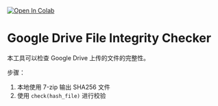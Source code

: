 <a href="https://colab.research.google.com/github/JeffersonQin/gdrive-integrity-checker/blob/master/checker.ipynb"><img src="https://colab.research.google.com/assets/colab-badge.svg" alt="Open In Colab"/></a>

# Google Drive File Integrity Checker

本工具可以检查 Google Drive 上传的文件的完整性。

步骤：

1. 本地使用 7-zip 输出 SHA256 文件
2. 使用 `check(hash_file)` 进行校验
